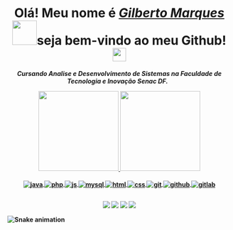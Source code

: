 <div>
  <h1 align="center">Olá! Meu nome é <a href="https://www.linkedin.com/in/gilberto-marques99/"><i>Gilberto Marques</i></a><img src=https://github.com/TheDudeThatCode/TheDudeThatCode/blob/master/Assets/Developer.gif width="55">seja bem-vindo ao meu Github! <img src=https://github.com/TheDudeThatCode/TheDudeThatCode/blob/master/Assets/Earth.gif width="30"></h1> 
  
<b>
  <i>
  <p align="center">Cursando Analise e Desenvolvimento de Sistemas na Faculdade de Tecnologia e Inovação Senac DF.
    <img width="5" align="center" 
  </b>
 </i>
</div>

<div align="center">
  <a href="https://github.com/GilbertoMarques/Adoption_Project">
  <img height="180em" src="https://github-readme-stats.vercel.app/api?username=GilbertoMarques/Adoption_Project&show_icons=true&theme=react&include_all_commits=true&count_private=true"/>
  <img height="180em" src="https://github-readme-stats.vercel.app/api/top-langs/?username=GilbertoMarques/Adoption_Project&layout=compact&langs_count=7&theme=react"/>
</div>
<div align="center"><br>
    <img align="center" alt="java" height="" width="" src="https://img.shields.io/badge/Java-ED8B00?style=for-the-badge&logo=java&logoColor=white" />
  <img align="center" alt="php" height="" width="" src="https://img.shields.io/badge/PHP-777BB4?style=for-the-badge&logo=php&logoColor=white" />
  <img align="center" alt="js" height="" width="" src="https://img.shields.io/badge/JavaScript-323330?style=for-the-badge&logo=javascript&logoColor=F7DF1E" />
  <img align="center" alt="mysql" height="" width="" src="https://img.shields.io/badge/MySQL-005C84?style=for-the-badge&logo=mysql&logoColor=white" />
  <img align="center" alt="html" height="" width="" src="https://img.shields.io/badge/HTML5-E34F26?style=for-the-badge&logo=html5&logoColor=white" />
  <img align="center" alt="css" height="" width="" src="https://img.shields.io/badge/CSS3-1572B6?style=for-the-badge&logo=css3&logoColor=white" />
  <img align="center" alt="git" height="" width="" src="https://img.shields.io/badge/GIT-E44C30?style=for-the-badge&logo=git&logoColor=white">
  <img align="center" alt="github" height="" width="" src="https://img.shields.io/badge/GitHub-100000?style=for-the-badge&logo=github&logoColor=white" />
  <img align="center" alt="gitlab" height="" width="" src="https://img.shields.io/badge/GitLab-330F63?style=for-the-badge&logo=gitlab&logoColor=white" />
</div>
  
  ##
  
<div align="center">
  <a href="https://www.instagram.com/gilbertomarquesbsb/" target="_blank"><img src="https://img.shields.io/badge/-Instagram-%23E4405F?style=for-the-badge&logo=instagram&logoColor=white" target="_blank"></a>
  <a href="https://www.facebook.com/gilberto.marques.50767" target="_blank"><img src="https://img.shields.io/badge/Facebook-1877F2?style=for-the-badge&logo=facebook&logoColor=white" target="_blank"></a>
  <a href="https://www.linkedin.com/in/gilberto-marques99/" target="_blank"><img src="https://img.shields.io/badge/-LinkedIn-%230077B5?style=for-the-badge&logo=linkedin&logoColor=white" target="_blank"></a> 
  <a href="mailto:gilberto.oliveira11@gmail.com"><img src="https://img.shields.io/badge/-Gmail-%23333?style=for-the-badge&logo=gmail&logoColor=white" target="_blank"></a>
</div>
  
  ![Snake animation](https://github.com/GilbertoMarques/GilbertoMarques/blob/output/github-contribution-grid-snake.svg)
 
</div>
